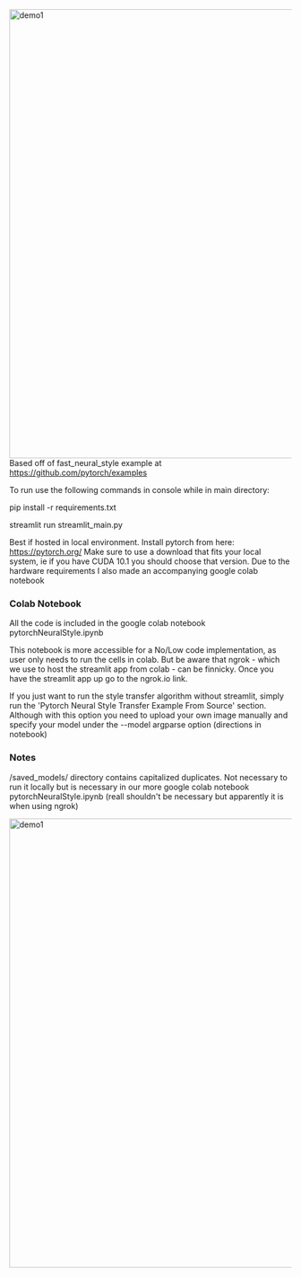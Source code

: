 <img align="left" alt="demo1" width="800px" src="https://github.com/GeorgeDavila/PytorchNeuralStyleStreamlit/blob/main/images/output-images/pnss_sample1.png?raw=true" />

</br>

Based off of fast_neural_style example at https://github.com/pytorch/examples

To run use the following commands in console while in main directory:

pip install -r requirements.txt

streamlit run streamlit_main.py 

Best if hosted in local environment. Install pytorch from here: https://pytorch.org/ Make sure to use a download that fits your local system, ie if you have CUDA 10.1 you should choose that version. Due to the hardware requirements I also made an accompanying google colab notebook 

### Colab Notebook
All the code is included in the google colab notebook pytorchNeuralStyle.ipynb

This notebook is more accessible for a No/Low code implementation, as user only needs to run the cells in colab. But be aware that ngrok - which we use to host the streamlit app from colab - can be finnicky. Once you have the streamlit app up go to the ngrok.io link. 

If you just want to run the style transfer algorithm without streamlit, simply run the 'Pytorch Neural Style Transfer Example From Source' section. Although with this option you need to upload your own image manually and specify your model under the --model argparse option (directions in notebook)  

### Notes
/saved_models/ directory contains capitalized duplicates. Not necessary to run it locally but is necessary in our more google colab notebook pytorchNeuralStyle.ipynb (reall shouldn't be necessary but apparently it is when using ngrok) 



<img align="left" alt="demo1" width="800px" src="https://github.com/GeorgeDavila/PytorchNeuralStyleStreamlit/blob/main/images/output-images/boston-output.png?raw=true" />
